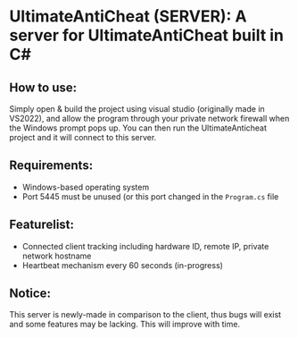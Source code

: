 # UltimateAntiCheat (SERVER): A server for UltimateAntiCheat built in C#

## How to use:
Simply open & build the project using visual studio (originally made in VS2022), and allow the program through your private network firewall when the Windows prompt pops up. You can then run the UltimateAnticheat project and it will connect to this server.

## Requirements:
- Windows-based operating system
- Port 5445 must be unused (or this port changed in the `Program.cs` file

## Featurelist:
- Connected client tracking including hardware ID, remote IP, private network hostname
- Heartbeat mechanism every 60 seconds (in-progress)

## Notice:
This server is newly-made in comparison to the client, thus bugs will exist and some features may be lacking. This will improve with time.
